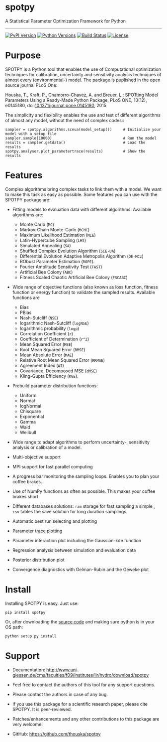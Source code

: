 # spotpy
A Statistical Parameter Optimization Framework for Python

---

[![PyPI Version][pypi-v-image]][pypi-v-link]
[![Python Versions][pypi-pyv-image]][pypi-pyv-link]
[![Build Status][travis-image]][travis-link]
[![License][license-image]][license-link]

[pypi-v-image]: https://img.shields.io/pypi/v/spotpy.png
[pypi-v-link]: https://pypi.python.org/pypi/spotpy
[pypi-pyv-image]: https://img.shields.io/pypi/pyversions/spotpy.png
[pypi-pyv-link]: https://img.shields.io/pypi/pyversions/spotpy
[travis-image]: https://img.shields.io/travis/thouska/spotpy/master.png
[travis-link]: https://travis-ci.org/thouska/spotpy
[license-image]: https://img.shields.io/badge/license-MIT-blue.png
[license-link]: http://opensource.org/licenses/MIT



Purpose
=================

SPOTPY is a Python tool that enables the use of Computational optimization techniques for calibration, uncertainty 
and sensitivity analysis techniques of almost every (environmental-) model. The package is puplished in the open source journal PLoS One:

Houska, T., Kraft, P., Chamorro-Chavez, A. and Breuer, L.: SPOTting Model Parameters Using a Ready-Made Python Package, PLoS ONE, 
10(12), e0145180, doi:[10.1371/journal.pone.0145180](http://journals.plos.org/plosone/article?id=10.1371%2Fjournal.pone.0145180 "SPOTting Model Parameters Using a Ready-Made Python Package"), 2015
 
The simplicity and flexibility enables the use and test of different 
algorithms of almost any model, without the need of complex codes::

	sampler = spotpy.algorithms.sceua(model_setup())     # Initialize your model with a setup file
	sampler.sample(10000)                                # Run the model
	results = sampler.getdata()                          # Load the results
	spotpy.analyser.plot_parametertrace(results)         # Show the results



Features
=================

Complex algorithms bring complex tasks to link them with a model. 
We want to make this task as easy as possible. 
Some features you can use with the SPOTPY package are:

* Fitting models to evaluation data with different algorithms. 
  Available algorithms are: 
  
  * Monte Carlo (`MC`)
  * Markov-Chain Monte-Carlo (`MCMC`)
  * Maximum Likelihood Estimation (`MLE`)
  * Latin-Hypercube Sampling (`LHS`) 
  * Simulated Annealing (`SA`)
  * Shuffled Complex Evolution Algorithm (`SCE-UA`)
  * Differential Evolution Adaptive Metropolis Algorithm (`DE-MCz`) 
  * RObust Parameter Estimation (`ROPE`).
  * Fourier Amplitude Sensitivity Test (`FAST`)
  * Artificial Bee Colony (`ABC`)
  * Fitness Scaled Chaotic Artificial Bee Colony (`FSCABC`)

* Wide range of objective functions (also known as loss function, fitness function or energy function) to validate the sampled results. Available functions are

  * Bias
  * PBias
  * Nash-Sutcliff (`NSE`)
  * logarithmic Nash-Sutcliff (`logNSE`)
  * logarithmic probability (`logp`)
  * Correlation Coefficient (`r`)
  * Coefficient of Determination (`r^2`)
  * Mean Squared Error (`MSE`)
  * Root Mean Squared Error (`RMSE`)
  * Mean Absolute Error (`MAE`)
  * Relative Root Mean Squared Error (`RRMSE`)
  * Agreement Index (`AI`)
  * Covariance, Decomposed MSE (`dMSE`)
  * Kling-Gupta Efficiency (`KGE`).

* Prebuild parameter distribution functions: 

  * Uniform
  * Normal
  * logNormal
  * Chisquare
  * Exponential
  * Gamma
  * Wald
  * Weilbull

* Wide range to adapt algorithms to perform uncertainty-, sensitivity analysis or calibration
  of a model.

* Multi-objective support
 
* MPI support for fast parallel computing

* A progress bar monitoring the sampling loops. Enables you to plan your coffee brakes.

* Use of NumPy functions as often as possible. This makes your coffee brakes short.

* Different databases solutions: `ram` storage for fast sampling a simple , `csv` tables
  the save solution for long duration samplings.

* Automatic best run selecting and plotting

* Parameter trace plotting

* Parameter interaction plot including the Gaussian-kde function

* Regression analysis between simulation and evaluation data

* Posterior distribution plot

* Convergence diagnostics with Gelman-Rubin and the Geweke plot


Install
=================

Installing SPOTPY is easy. Just use:

	pip install spotpy

Or, after downloading the [source code](https://pypi.python.org/pypi/spotpy "source code") and making sure python is in your OS path:

	python setup.py install

	
Support
=================

* Documentation: http://www.uni-giessen.de/cms/faculties/f09/institutes/ilr/hydro/download/spotpy

* Feel free to contact the authors of this tool for any support questions.

* Please contact the authors in case of any bug.

* If you use this package for a scientific research paper, please cite SPOTPY. It is peer-reviewed.

* Patches/enhancements and any other contributions to this package are very welcome!

* GitHub: https://github.com/thouska/spotpy

